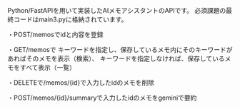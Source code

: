 Python/FastAPIを用いて実装したAIメモアシスタントのAPIです。
必須課題の最終コードはmain3.pyに格納されています。

・POST/memosでidと内容を登録

・GET/memosで
キーワードを指定し、保存しているメモ内にそのキーワードがあればそのメモを表示（検索）、
キーワードを指定しなければ、保存しているメモをすべて表示（一覧）

・DELETEで/memos/{id}で入力したidのメモを削除

・POST/memos/{id}/summaryで入力したidのメモをgeminiで要約

